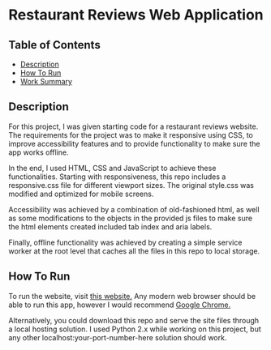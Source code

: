 # Restaurant Reviews Web Application

## Table of Contents

* [Description](#Description)
* [How To Run](#How-To-Run)
* [Work Summary](#Work-Summary)

## Description

For this project, I was given starting code for a restaurant reviews website. The requirements for the project was to make it responsive using CSS, to improve accessibility features and to provide functionality to make sure the app works offline.

In the end, I used HTML, CSS and JavaScript to achieve these functionalities. Starting with responsiveness, this repo includes a responsive.css file for different viewport sizes. The original style.css was modified and optimized for mobile screens.

Accessibility was achieved by a combination of old-fashioned html, as well as some modifications to the objects in the provided js files to make sure the html elements created included tab index and aria labels.

Finally, offline functionality was achieved by creating a simple service worker at the root level that caches all the files in this repo to local storage.

## How To Run

To run the website, visit [this website.](https://pabsg.github.io/FEND-restaurant-reviews-project/) Any modern web browser should be able to run this app, however I would recommend [Google Chrome.](https://www.google.com/chrome/)

Alternatively, you could download this repo and serve the site files through a local hosting solution. I used Python 2.x while working on this project, but any other localhost:your-port-number-here solution should work.
